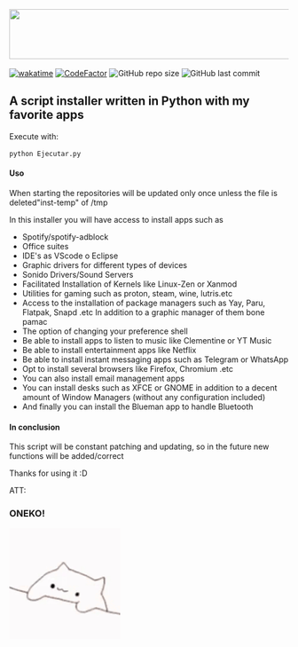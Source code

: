 
<img src="https://github.com/Tom5521/Arch-Instalator/blob/816db2715873cf7cb4992c1ae094ad6df1fcd5a7/dev_Archives/Arch-Instalator.png" width="1180" height="90" />

[![wakatime](https://wakatime.com/badge/github/Tom5521/Arch-Instalator.svg)](https://wakatime.com/badge/github/Tom5521/Arch-Instalator)
[![CodeFactor](https://www.codefactor.io/repository/github/tom5521/arch-instalator/badge)](https://www.codefactor.io/repository/github/tom5521/arch-instalator)
![GitHub repo size](https://img.shields.io/github/repo-size/Tom5521/Arch-Instalator)
![GitHub last commit](https://img.shields.io/github/last-commit/Tom5521/Arch-Instalator)

## A script installer written in Python with my favorite apps

Execute with:
```
python Ejecutar.py
```
#### Uso
When starting the repositories will be updated only once unless the file is deleted"inst-temp" of /tmp

In this installer you will have access to install apps such as

- Spotify/spotify-adblock
- Office suites
- IDE's as VScode o Eclipse
- Graphic drivers for different types of devices
- Sonido Drivers/Sound Servers
- Facilitated Installation of Kernels like Linux-Zen or Xanmod
- Utilities for gaming such as proton, steam, wine, lutris.etc
- Access to the installation of package managers such as Yay, Paru, Flatpak, Snapd .etc
In addition to a graphic manager of them bone pamac
- The option of changing your preference shell
- Be able to install apps to listen to music like Clementine or YT Music
- Be able to install entertainment apps like Netflix
- Be able to install instant messaging apps such as Telegram or WhatsApp
- Opt to install several browsers like Firefox, Chromium .etc
- You can also install email management apps
- You can install desks such as XFCE or GNOME in addition to a decent amount of Window Managers (without any configuration included)
- And finally you can install the Blueman app to handle Bluetooth

#### In conclusion
This script will be constant patching and updating, so in the future new functions will be added/correct



Thanks for using it :D


ATT:
### ONEKO!

<img src="https://github.com/Tom5521/Tom5521/blob/7b38d1501ba08da3475abfe4e0213d059445f33a/gato-BOOM.gif" width="200" height="200" />


